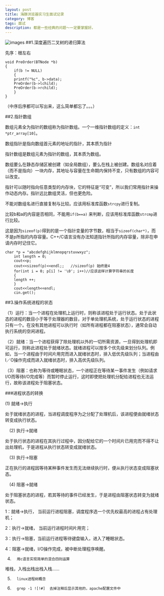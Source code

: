 ```yaml
---
layout: post
title: 海豚浏览器实习生面试记录
category: 博客
tags: 面试
description: 都是一些经典的问题～一定要掌握好。
---
```

![images](http://media-cache-ec0.pinimg.com/236x/0d/f4/c8/0df4c80101031a9488e415a4aa9aebb4.jpg)
##1.深度遍历二叉树的递归算法

先序：根左右

	void PreOrder(BTNode *b)
	{
	    if(b != NULL)
	    {
		printf("%c", b->data);
		PreOrder(b->lchild);
		PreOrder(b->rchild);
	    }
	}
（中序后序都可以写出来，这么简单都忘了。。。）

##2.指针数组

数组元素全为指针的数组称为指针数组。一个一维指针数组的定义：`int *ptr_array[10]`。

数组指针是指向数组首元素的地址的指针，其本质为指针

指针数组是数组元素为指针的数组，其本质为数组。

数组要么在静态存储区被创建（如全局数组），要么在栈上被创建。数组名对应着（而不是指向）一块内存，其地址与容量在生命期内保持不变，只有数组的内容可以改变。

指针可以随时指向任意类型的内存块，它的特征是“可变”，所以我们常用指针来操作动态内存。指针远比数组灵活，但也更危险。

不能对数组名进行直接复制与比较。应该用标准库函数`strcpy`进行复制。

比较b和a的内容是否相同，不能用`if(b==a)` 来判断，应该用标准库函数`strcmp`进行比较。

这是因为`sizeof(p)`得到的是一个指针变量的字节数，相当于`sizeof(char*)`，而不是p所指的内存容量。C++/C语言没有办法知道指针所指的内存容量，除非在申请内存时记住它。

	char *p = "abcdefghijklmnopqrstuvwxyz";
	    int length = 0;
	    cout<<p;
	    cout<<sizeof(p)<<endl;;   //sizeof(p) 始终是4
	    for(int i = 0; p[i] != '\0'; i++)//应该这样计算字符串的长度
	    {
		length ++;
	    }
	    cout<<length<<endl;
	    cin.get();

##3.操作系统进程的状态

（1）运行：当一个进程在处理机上运行时，则称该进程处于运行状态。处于此状态的进程的数目小于等于处理器的数目，对于单处理机系统，处于运行状态的进程只有一个。在没有其他进程可以执行时（如所有进程都在阻塞状态），通常会自动执行系统的空闲进程。

（2）就绪：当一个进程获得了除处理机以外的一切所需资源，一旦得到处理机即可运行，则称此进程处于就绪状态。就绪进程可以按多个优先级来划分队列。例如，当一个进程由于时间片用完而进入就绪状态时，排入低优先级队列；当进程由I／O操作完成而进入就绪状态时，排入高优先级队列。

（3）阻塞：也称为等待或睡眠状态，一个进程正在等待某一事件发生（例如请求I/O而等待I/O完成等）而暂时停止运行，这时即使把处理机分配给进程也无法运行，故称该进程处于阻塞状态。

###进程状态的转换

(1) 就绪→执行

处于就绪状态的进程，当进程调度程序为之分配了处理机后，该进程便由就绪状态转变成执行状态。

　(2) 执行→就绪

处于执行状态的进程在其执行过程中，因分配给它的一个时间片已用完而不得不让出处理机，于是进程从执行状态转变成就绪状态。

　(3) 执行→阻塞

正在执行的进程因等待某种事件发生而无法继续执行时，便从执行状态变成阻塞状态。

　(4) 阻塞→就绪

处于阻塞状态的进程，若其等待的事件已经发生，于是进程由阻塞状态转变为就绪状态。

 

1：就绪->执行， 当前运行进程阻塞，调度程序选一个优先权最高的进程占有处理机；

2：执行->就绪， 当前运行进程时间片用完；

3：执行->阻塞，当前运行进程等待键盘输入，进入了睡眠状态。

4：阻塞->就绪，I/O操作完成，被中断处理程序唤醒。

4.       用c语言实现简单的混合四则运算

堆栈，入栈出栈出栈入栈……

5.       linux进程树概念

6.       grep -1 ![!#]  去掉注释后显示其他的，apache配置文件中
